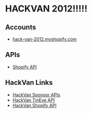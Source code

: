 HACKVAN 2012!!!!!
=================

Accounts
--------

- [hack-van-2012.myshopify.com](http://hack-van-2012.myshopify.com/)

APIs
----

- [Shopify API](http://api.shopify.com/)

HackVan Links
-------------

- [HackVan Sponsor APIs](http://hackdays.ca/2012/03/hackvan-api-sponsors/)
- [HackVan TinEye API](http://hackdays.ca/2012/03/tineye-sponsoring-hackvan-with-their-apis/)
- [HackVan Shopify API](http://hackdays.ca/2012/03/shopify-is-a-hackvan-api-sponsor/)
